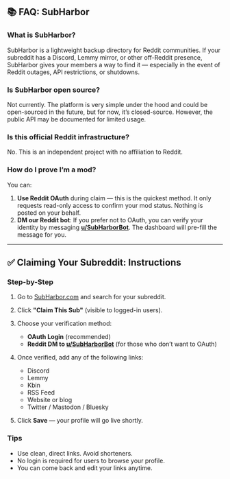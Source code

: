 ## 📚 FAQ: SubHarbor

### What is SubHarbor?

SubHarbor is a lightweight backup directory for Reddit communities. If your subreddit has a Discord, Lemmy mirror, or other off-Reddit presence, SubHarbor gives your members a way to find it — especially in the event of Reddit outages, API restrictions, or shutdowns.

### Is SubHarbor open source?

Not currently. The platform is very simple under the hood and could be open-sourced in the future, but for now, it’s closed-source. However, the public API may be documented for limited usage.

### Is this official Reddit infrastructure?

No. This is an independent project with no affiliation to Reddit.

### How do I prove I’m a mod?

You can:

1. **Use Reddit OAuth** during claim — this is the quickest method. It only requests read-only access to confirm your mod status. Nothing is posted on your behalf.
2. **DM our Reddit bot**: If you prefer not to OAuth, you can verify your identity by messaging **[u/SubHarborBot](https://www.reddit.com/message/compose/?to=SubHarborBot&subject=Verification&message=Please%20verify%20my%20SubHarbor%20account.)**. The dashboard will pre-fill the message for you.

---

## ✅ Claiming Your Subreddit: Instructions

### Step-by-Step

1. Go to [SubHarbor.com](https://subharbor.com) and search for your subreddit.
2. Click **"Claim This Sub"** (visible to logged-in users).
3. Choose your verification method:

   - **OAuth Login** (recommended)
   - **Reddit DM to [u/SubHarborBot](https://www.reddit.com/message/compose/?to=SubHarborBot&subject=Verification&message=Please%20verify%20my%20SubHarbor%20account.)** (for those who don’t want to OAuth)

4. Once verified, add any of the following links:

   - Discord
   - Lemmy
   - Kbin
   - RSS Feed
   - Website or blog
   - Twitter / Mastodon / Bluesky

5. Click **Save** — your profile will go live shortly.

### Tips

- Use clean, direct links. Avoid shorteners.
- No login is required for users to browse your profile.
- You can come back and edit your links anytime.
